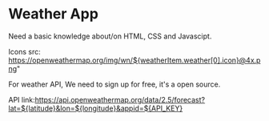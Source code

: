
# Weather App


Need a basic knowledge about/on HTML, CSS and Javascipt.

Icons src: https://openweathermap.org/img/wn/${weatherItem.weather[0].icon}@4x.png"

For weather API,
 We need to sign up for free, it's a open source.

API link:https://api.openweathermap.org/data/2.5/forecast?lat=${latitude}&lon=${longitude}&appid=${API_KEY}


